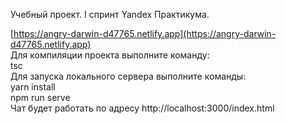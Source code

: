 Учебный проект. I спринт Yandex Практикума.

[https://angry-darwin-d47765.netlify.app](https://angry-darwin-d47765.netlify.app)
<br/>
Для компиляции проекта выполните команду:
<br/>
tsc
<br/>
Для запуска локального сервера выполните команды:
<br/>
yarn install
<br/>
npm run serve
<br/>
Чат будет работать по адресу http://localhost:3000/index.html